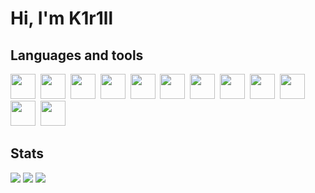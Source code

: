 # Hi, I'm K1r1ll

## Languages and tools 
<img src="https://cdn.jsdelivr.net/gh/devicons/devicon@latest/icons/python/python-original.svg" width="40" height="40"/>&nbsp; 
<img src="https://cdn.jsdelivr.net/gh/devicons/devicon@latest/icons/flask/flask-original.svg" width="40" height="40"/>&nbsp; 
<img src="https://cdn.jsdelivr.net/gh/devicons/devicon@latest/icons/fastapi/fastapi-original.svg" width="40" height="40"/>&nbsp; 
<img src="https://cdn.jsdelivr.net/gh/devicons/devicon@latest/icons/qt/qt-original.svg" width="40" height="40" />&nbsp; 
<img src="https://cdn.jsdelivr.net/gh/devicons/devicon@latest/icons/git/git-plain.svg" width="40" height="40"/>&nbsp; 
<img src="https://cdn.jsdelivr.net/gh/devicons/devicon@latest/icons/azuresqldatabase/azuresqldatabase-original.svg" width="40" height="40"/>&nbsp; 
<img src="https://cdn.jsdelivr.net/gh/devicons/devicon@latest/icons/linux/linux-original.svg" width="40" height="40"/>&nbsp;
<img src="https://cdn.jsdelivr.net/gh/devicons/devicon@latest/icons/windows11/windows11-original.svg" width="40" height="40"/>&nbsp;
<img src="https://cdn.jsdelivr.net/gh/devicons/devicon@latest/icons/javascript/javascript-original.svg" width="40" height="40"/>&nbsp;
<img src="https://cdn.jsdelivr.net/gh/devicons/devicon@latest/icons/html5/html5-original.svg" width="40" height="40"/>&nbsp;
<img src="https://cdn.jsdelivr.net/gh/devicons/devicon@latest/icons/css3/css3-original.svg" width="40" height="40"/>&nbsp;
<img src="https://cdn.jsdelivr.net/gh/devicons/devicon@latest/icons/bootstrap/bootstrap-original.svg" width="40" height="40"/>&nbsp;
          
## Stats
![](http://github-profile-summary-cards.vercel.app/api/cards/profile-details?username=K1r1ll-Nickitin117&theme=github_dark) 
![](http://github-profile-summary-cards.vercel.app/api/cards/most-commit-language?username=K1r1ll-Nickitin117&theme=github_dark) 
![](http://github-profile-summary-cards.vercel.app/api/cards/stats?username=K1r1ll-Nickitin117&theme=github_dark) 
